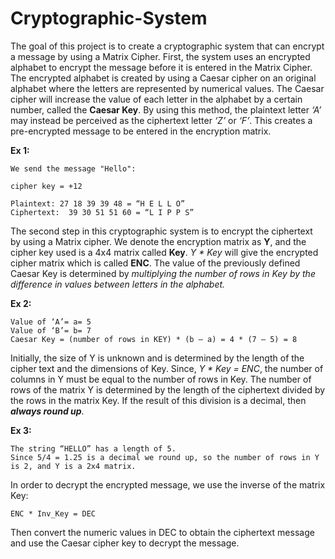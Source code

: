 # Cryptographic-System

The goal of this project is to create a cryptographic system that can encrypt a message by using a Matrix Cipher. First, the system uses an encrypted alphabet to encrypt the message before it is entered in the Matrix Cipher. The encrypted alphabet is created by using a Caesar cipher on an original alphabet where the letters are represented by numerical values. The Caesar cipher will increase the value of each letter in the alphabet by a certain number, called the **Caesar Key**. By using this method, the plaintext letter *‘A’* may instead be perceived as the ciphertext letter *‘Z’* or *‘F’*. This creates a pre-encrypted message to be entered in the encryption matrix.

**Ex 1:** 
	
	We send the message "Hello":
	
	cipher key = +12
	
	Plaintext: 27 18 39 39 48 = “H E L L O”
	Ciphertext:  39 30 51 51 60 = “L I P P S”

The second step in this cryptographic system is to encrypt the ciphertext by using a Matrix cipher. We denote the encryption matrix as **Y**, and the cipher key used is a 4x4 matrix called **Key**. *Y * Key* will give the encrypted cipher matrix which is called **ENC**. The value of the previously defined Caesar Key is determined by *multiplying the number of rows in Key by the difference in values between letters in the alphabet.*

**Ex 2:**

	Value of ‘A’= a= 5 
	Value of ‘B’= b= 7
	Caesar Key = (number of rows in KEY) * (b – a) = 4 * (7 – 5) = 8 


Initially, the size of Y is unknown and is determined by the length of the cipher text and the dimensions of Key. Since, *Y * Key = ENC*, the number of columns in Y must be equal to the number of rows in Key. The number of rows of the matrix Y is determined by the length of the ciphertext divided by the rows in the matrix Key. If the result of this division is a decimal, then ***always round up***.


**Ex 3:**

	The string “HELLO” has a length of 5.
	Since 5/4 = 1.25 is a decimal we round up, so the number of rows in Y is 2, and Y is a 2x4 matrix.

In order to decrypt the encrypted message, we use the inverse of the matrix Key:

	ENC * Inv_Key = DEC

Then convert the numeric values in DEC to obtain the ciphertext message and use the Caesar cipher key to decrypt the message.
